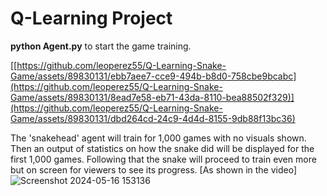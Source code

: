 # Q-Learning Project

**python Agent.py** to start the game training.

[[https://github.com/leoperez55/Q-Learning-Snake-Game/assets/89830131/ebb7aee7-cce9-494b-b8d0-758cbe9bcabc](https://github.com/leoperez55/Q-Learning-Snake-Game/assets/89830131/8ead7e58-eb71-43da-8110-bea88502f329)](https://github.com/leoperez55/Q-Learning-Snake-Game/assets/89830131/dbd264cd-24c9-4d4d-8155-9db88f13bc36)

The 'snakehead' agent will train for 1,000 games with no visuals shown. Then an output of statistics on how the
snake did will be displayed for the first 1,000 games. Following that the snake will proceed to train even more but 
on screen for viewers to see its progress. [As shown in the video]
![Screenshot 2024-05-16 153136](https://github.com/leoperez55/Q-Learning-Snake-Game/assets/89830131/bdb29eed-20db-44e7-ae49-0bbf65385a3e)

